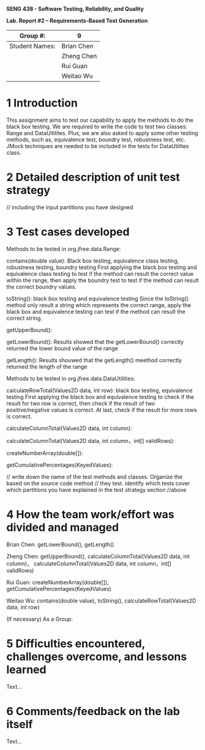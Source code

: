 **SENG 438 - Software Testing, Reliability, and Quality**

**Lab. Report \#2 – Requirements-Based Test Generation**

| Group \#:      |  9  |
| -------------- | --- |
| Student Names: | Brian Chen  |
|                | Zheng Chen  |
|                | Rui Guan    |
|                | Weitao Wu   |

# 1 Introduction

This assignment aims to test our capability to apply the methods to do the black box testing. We are required to write the code to test two classes: Range and DataUltilites. Plus, we are also asked to apply some other testing methods, such as, equivalence test, boundry test, robustness test, etc. JMock techniques are needed to be included in the tests for DataUtilites class.

# 2 Detailed description of unit test strategy



// including the input partitions you have designed

# 3 Test cases developed

Methods to be tested in org.jfree.data.Range: 

contains(double value):
Black box testing, equivalence class testing, robustness testing, boundry testing
First applying the black box testing and equivalence class testing to test if the method can result the correct value within the range, then apply the boundry test to test if the method can result the correct boundry values.

toString():
black box testing and equivalence testing
Since the toString() method only result a string which represents the correct range, apply the black box and equivalence testing can test if the method can result the correct string.

getUpperBound():

getLowerBound(): Results showed that the getLowerBound() correctly returned the lower bound value of the range

getLength(): Results shouwed that the getLength() meethod correctly returned the length of the range




Methods to be tested in org.jfree.data.DataUtilities: 

calculateRowTotal(Values2D data, int row):
black box testing, equivalence testing 
First applying the black box and equivalence testing to check if the result for two row is correct, then check if the result of two positive/negative values is correct. At last, check if the result for more rows is correct.

calculateColumnTotal(Values2D data, int column):

calculateColumnTotal(Values2D data, int column，int[] validRows):

createNumberArray(double[]):

getCumulativePercentages(KeyedValues):


// write down the name of the test methods and classes. Organize the based on
the source code method // they test. identify which tests cover which partitions
you have explained in the test strategy section //above

# 4 How the team work/effort was divided and managed

Brian Chen: getLowerBound(), getLength()

Zheng Chen: getUpperBound(), calculateColumnTotal(Values2D data, int column)， calculateColumnTotal(Values2D data, int column，int[] validRows)

Rui Guan: createNumberArray(double[]), getCumulativePercentages(KeyedValues)

Weitao Wu: contains(double value), toString(), calculateRowTotal(Values2D data, int row)

(If necessary)
As a Group:


# 5 Difficulties encountered, challenges overcome, and lessons learned

Text…

# 6 Comments/feedback on the lab itself

Text…
